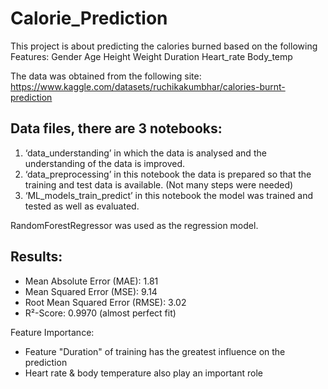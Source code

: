 # Calorie_Prediction
This project is about predicting the calories burned based on the following Features: Gender Age Height Weight Duration Heart_rate Body_temp

The data was obtained from the following site: https://www.kaggle.com/datasets/ruchikakumbhar/calories-burnt-prediction


## Data files, there are 3 notebooks:
1. ‘data_understanding’ in which the data is analysed and the understanding of the data is improved.
2. ‘data_preprocessing’ in this notebook the data is prepared so that the training and test data is available. (Not many steps were needed)
3. ‘ML_models_train_predict’ in this notebook the model was trained and tested as well as evaluated.


RandomForestRegressor was used as the regression model.

## Results:
- Mean Absolute Error (MAE): 1.81
- Mean Squared Error (MSE): 9.14
- Root Mean Squared Error (RMSE): 3.02
- R²-Score: 0.9970 (almost perfect fit)

Feature Importance:
- Feature "Duration" of training has the greatest influence on the prediction
- Heart rate & body temperature also play an important role